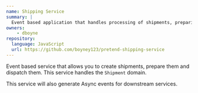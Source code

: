 ```yaml
---
name: Shipping Service
summary: |
  Event based application that handles processing of shipments, preparing them and dispatching them.
owners:
    - dboyne
repository:
  language: JavaScript
  url: https://github.com/boyney123/pretend-shipping-service
---
```


Event based service that allows you to create shipments, prepare them and dispatch them. This service handles the `Shipment` domain.

This service will also generate Async events for downstream services.

<NodeGraph />